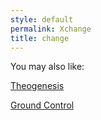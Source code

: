 ```yaml
---
style: default
permalink: Xchange
title: change
---
```

You may also like:

[Theogenesis](http://scp-wiki.net/theogenesis)

[Ground Control](http://scp-wiki.net/ground-control)
